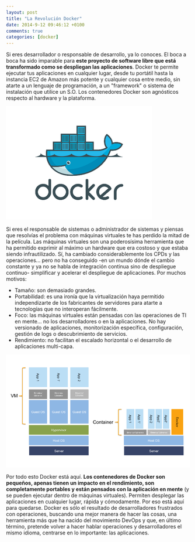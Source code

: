 ```yaml
---
layout: post
title: "La Revolución Docker"
date: 2014-9-12 09:46:12 +0100
comments: true
categories: [docker]
---
```


Si eres desarrollador o responsable de desarrollo, ya lo conoces. El boca a boca ha sido imparable para **este proyecto de software libre que está transformado como se despliegan las aplicaciones**. Docker te permite ejecutar tus aplicaciones en cualquier lugar, desde tu portátil hasta la instancia EC2 de Amazon más potente y cualquier cosa entre medio, sin atarte a un lenguaje de programación, a un "framework" o sistema de instalación que utilice un S.O. Los contenedores Docker son agnósticos respecto al hardware y la plataforma.

![dockerlogo](/images/blog/docker-transparent-400x310.png)
<!-- MORE -->

Si eres el responsable de sistemas o administrador de sistemas y piensas que resolvías el problema con máquinas virtuales te has perdido la mitad de la película. Las máquinas virtuales son una poderosísima herramienta que ha permitido exprimir al máximo un hardware que era costoso y que estaba siendo infrautilizado. Sí, ha cambiado considerablemente los CPDs y las operaciones... pero no ha conseguido -en un mundo dónde el cambio constante y ya no se habla de integración continua sino de despliegue continuo- simplificar y acelerar el despliegue de aplicaciones. Por muchos motivos:

* 	Tamaño: son demasiado grandes.
* 	Portabilidad: es una ironía que la virtualización haya permitido independizarte de los fabricantes de servidores para atarte a tecnologías que no interoperan fácilmente.
* 	Foco: las máquinas virtuales están pensadas con las operaciones de TI en mente... no los desarrolladores o en la aplicaciones. No hay versionado de aplicaciones, monitorización específica, configuración, gestión de logs o descubrimiento de servicios.
* 	Rendimiento: no facilitan el escalado horizontal o el desarrollo de aplicaciones multi-capa.

![DockerandVMs](/images/blog/VMs-Docker-trans-1000x611.png)

Por todo esto Docker está aquí. **Los contenedores de Docker son pequeños, apenas tienen un impacto en el rendimiento, son completamente portables y están pensados con la aplicación en mente**  (y se pueden ejecutar dentro de máquinas virtuales).  Permiten desplegar las aplicaciones en cualquier lugar, rápida y cómodamente. Por eso está aquí para quedarse. Docker es sólo el resultado de desarrolladores frustrados con operaciones, buscando una mejor manera de hacer las cosas, una herramienta más que ha nacido del movimiento DevOps y que, en último término, pretende volver a hacer hablar operaciones y desarrolladores el mismo idioma, centrarse en lo importante: las aplicaciones.

